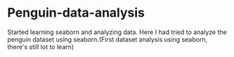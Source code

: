 # Penguin-data-analysis
Started learning seaborn and analyzing data. Here I had tried to analyze the penguin dataset using seaborn.(First dataset analysis using seaborn, there's still lot to learn)
